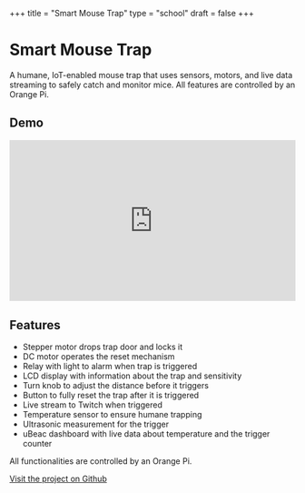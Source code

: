 +++
title = "Smart Mouse Trap"
type = "school"
draft = false
+++

# Smart Mouse Trap

A humane, IoT-enabled mouse trap that uses sensors, motors, and live data streaming to safely catch and monitor mice. All features are controlled by an Orange Pi.

## Demo

<div style="position: relative; padding-bottom: 56.25%; height: 0; overflow: hidden; max-width: 100%; background: #000;">
    <iframe 
        src="https://www.youtube.com/embed/7RVyvhLRBDM" 
        title="Orange Pi mousetrap demo" 
        frameborder="0" 
        allow="accelerometer; autoplay; clipboard-write; encrypted-media; gyroscope; picture-in-picture; web-share" 
        referrerpolicy="strict-origin-when-cross-origin" 
        allowfullscreen 
        style="position: absolute; top: 0; left: 0; width: 100%; height: 100%;">
    </iframe>
</div>

## Features
- Stepper motor drops trap door and locks it
- DC motor operates the reset mechanism
- Relay with light to alarm when trap is triggered
- LCD display with information about the trap and sensitivity
- Turn knob to adjust the distance before it triggers
- Button to fully reset the trap after it is triggered
- Live stream to Twitch when triggered
- Temperature sensor to ensure humane trapping
- Ultrasonic measurement for the trigger
- uBeac dashboard with live data about temperature and the trigger counter

All functionalities are controlled by an Orange Pi.

[Visit the project on Github](https://github.com/r0831281/ProjectIot)
